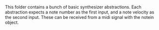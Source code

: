 This folder contains a bunch of basic synthesizer abstractions. Each abstraction expects a note number as the first input, and a note velocity as the second input. These can be received from a midi signal with the notein object.
